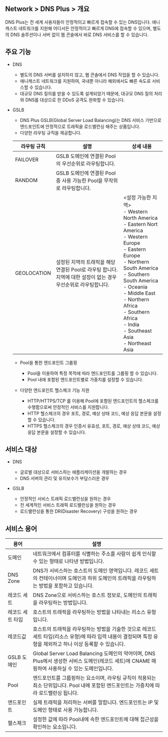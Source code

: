 ## Network > DNS Plus > 개요

DNS Plus는 전 세계 사용자들이 안정적이고 빠르게 접속할 수 있는 DNS입니다. 애니캐스트 네트워크를 지원해 어디서든 안정적이고 빠르게 DNS에 접속할 수 있으며, 별도의 DNS 솔루션이나 서버 없이 웹 콘솔에서 바로 DNS 서비스를 할 수 있습니다.

## 주요 기능

- DNS
    - 별도의 DNS 서버를 설치하지 않고, 웹 콘솔에서 DNS 작업을 할 수 있습니다.
    - 애니캐스트 네트워크를 지원하여, 국내뿐 아니라 해외에서도 빠른 속도로 서비스할 수 있습니다.
    - 대규모 DNS 질의를 받을 수 있도록 설계되었기 때문에, 대규모 DNS 질의 처리와 DNS를 대상으로 한 DDoS 공격도 완화할 수 있습니다.

- GSLB
    - DNS Plus GSLB(Global Server Load Balancing)는 DNS 서비스 기반으로 엔드포인트에 안정적으로 트래픽을 로드밸런싱 해주는 상품입니다.
    - 다양한 라우팅 규칙을 제공합니다.

    | 라우팅 규칙 | 설명 | 상세 내용 |
    |---|---|---|
    | FAILOVER | GSLB 도메인에 연결된 Pool의 우선순위로 라우팅합니다. |  |
    | RANDOM | GSLB 도메인에 연결된 Pool 중 사용 가능한 Pool을 무작위로 라우팅합니다. |  |
    | GEOLOCATION | 설정된 지역의 트래픽을 해당 연결된 Pool로 라우팅 합니다.<br>지역에 대한 설정이 없는 경우 우선순위로 라우팅합니다. | <설정 가능한 지역><br>- Western North America<br>- Eastern Nort America<br>- Western Europe<br>- Eastern Europe<br>- Northern South America<br>- Southern South America<br>- Oceania<br>- Middle East<br>- Northern Africa<br>- Southern Africa<br>- India<br>- Southeast Asia<br>- Northeast Asia |

    - Pool을 통한 엔드포인트 그룹핑
        - Pool을 이용하여 특정 목적에 따라 엔드포인트를 그룹핑 할 수 있습니다.
        - Pool 내에 포함된 엔드포인트별로 가중치를 설정할 수 있습니다.

    - 다양한 엔드포인트 헬스체크 기능 지원
        - HTTP/HTTPS/TCP 를 이용해 Pool에 포함된 엔드포인트의 헬스체크를 수행함으로써 안정적인 서비스를 지원합니다.
        - HTTP 헬스체크의 경우 포트, 경로, 예상 상태 코드, 예상 응답 본문을 설정할 수 있습니다.
        - HTTPS 헬스체크의 경우 인증서 유효성, 포트, 경로, 예상 상태 코드, 예상 응답 본문을 설정할 수 있습니다.

## 서비스 대상

- DNS
    - 글로벌 대상으로 서비스하는 애플리케이션을 개발하는 경우
    - DNS 서버의 관리 및 유지보수가 부담스러운 경우

- GSLB
    - 안정적인 서비스 트래픽 로드밸런싱을 원하는 경우
    - 전 세계적인 서비스 트래픽 로드밸런싱을 원하는 경우
    - 로드밸런싱을 통한 DR(Disaster Recovery) 구성을 원하는 경우

## 서비스 용어

| 용어 | 설명 |
|---|---|
| 도메인 | 네트워크에서 컴퓨터를 식별하는 주소를 사람이 쉽게 인식할 수 있는 형태로 나타낸 방법입니다. |
| DNS Zone | DNS가 서비스하는 호스트의 도메인 영역입니다. 레코드 세트의 컨테이너이며 도메인과 하위 도메인의 트래픽을 라우팅하는 방법을 포함하고 있습니다. |
| 레코드 세트 | DNS Zone으로 서비스하는 호스트 정보로, 도메인의 트래픽을 라우팅하는 방법입니다. |
| 레코드 세트 타입 | 호스트의 트래픽을 라우팅하는 방법을 나타내는 리소스 유형입니다. |
| 레코드값 | 호스트의 트래픽을 라우팅하는 방법을 기술한 것으로 레코드 세트 타입(리소스 유형)에 따라 입력 내용이 결정되며 특정 유형을 제외하고 하나 이상 등록할 수 있습니다. |
| GSLB 도메인 | Global Server Load Balancing 도메인의 약어이며, DNS Plus에서 생성한 서비스 도메인(레코드 세트)에 CNAME 매핑하여 사용하실 수 있는 도메인입니다. |
| Pool | 엔드포인트를 그룹핑하는 요소이며, 라우팅 규칙이 적용되는 최소 단위입니다. Pool 내에 포함된 엔드포인트는 가중치에 따라 로드밸런싱 됩니다. |
| 엔드포인트 | 실제 트래픽을 처리하는 서버를 말합니다. 엔드포인트는 IP 및 도메인 형태로 사용 가능합니다. |
| 헬스체크 | 설정한 값에 따라 Pool내에 속한 엔드포인트에 대해 접근성을 확인하는 요소입니다. |
